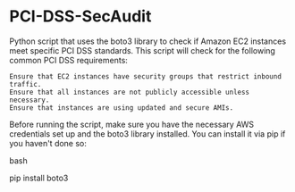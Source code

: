 # PCI-DSS-SecAudit
 Python script that uses the boto3 library to check if Amazon EC2 instances meet specific PCI DSS standards. This script will check for the following common PCI DSS requirements:

    Ensure that EC2 instances have security groups that restrict inbound traffic.
    Ensure that all instances are not publicly accessible unless necessary.
    Ensure that instances are using updated and secure AMIs.

Before running the script, make sure you have the necessary AWS credentials set up and the boto3 library installed. You can install it via pip if you haven't done so:

bash

pip install boto3
